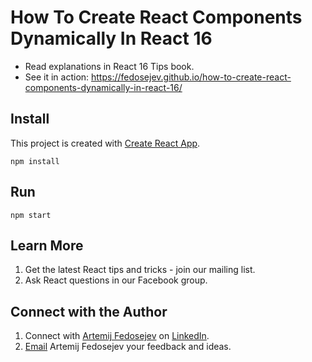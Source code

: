 # How To Create React Components Dynamically In React 16

+ Read explanations in React 16 Tips book.
+ See it in action: https://fedosejev.github.io/how-to-create-react-components-dynamically-in-react-16/

## Install

This project is created with [Create React App](https://github.com/facebookincubator/create-react-app).

`npm install`

## Run

`npm start`

## Learn More

1. Get the latest React tips and tricks - join our mailing list.
2. Ask React questions in our Facebook group.

## Connect with the Author

1. Connect with [Artemij Fedosejev](http://artemij.com) on [LinkedIn](https://www.linkedin.com/in/artemij/).
2. [Email](react16tipsbook@gmail.com) Artemij Fedosejev your feedback and ideas.
